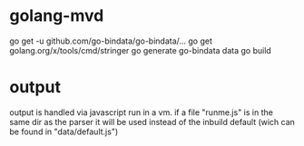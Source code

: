 # golang-mvd
go get -u github.com/go-bindata/go-bindata/...
go get golang.org/x/tools/cmd/stringer
go generate
go-bindata data
go build

# output
output is handled via javascript run in a vm. if a file "runme.js" is in the same dir as the parser it will be used instead of the inbuild default (wich can be found in "data/default.js")
